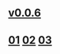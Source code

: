 ## [v0.0.6](https://github.com/shanuan/chinese-grade-2a/edit/master/README.md)
## [01](01) [02](02) [03](03)
